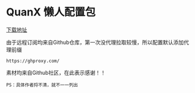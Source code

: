 # QuanX 懒人配置包


[下载地址](https://ghproxy.com/https://raw.githubusercontent.com/EylinSir/QuanX/main/QuanX-eSir.conf)

由于远程订阅均来自Github仓库，第一次没代理拉取较慢，所以配置默认添加代理前缀
```
https://ghproxy.com/
```

素材均来自Github社区，在此表示感谢！！
```
PS：具体作者捋不清，就不一一列出
```
